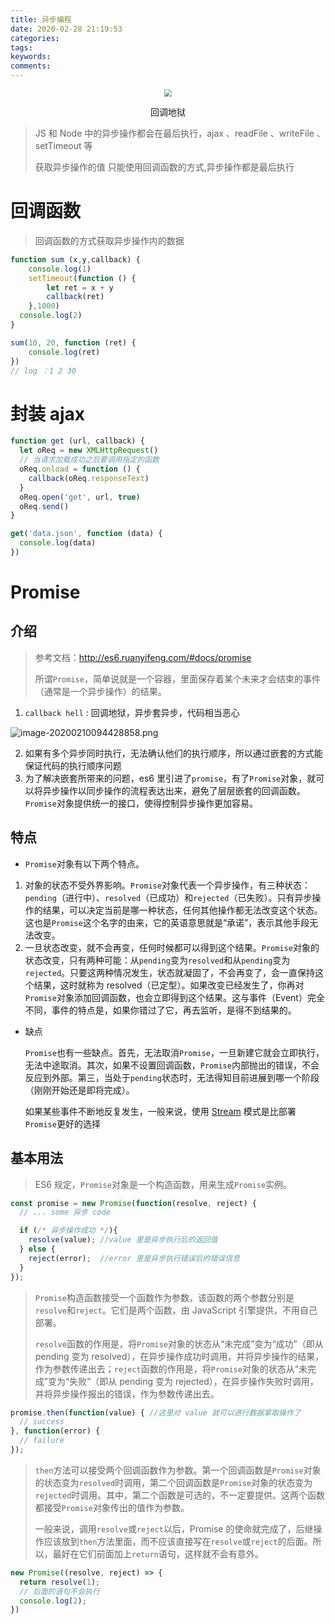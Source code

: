 ```yaml
---
title: 异步编程
date: 2020-02-28 21:19:53
categories:
tags:
keywords:
comments:
---
```


<center>
<img src="https://i.loli.net/2020/02/28/DmIhMPYWlKT5UyE.png
" style="zoom: 75%;"/>


回调地狱
</center>
<!-- more -->

> JS 和 Node 中的异步操作都会在最后执行，ajax 、readFile 、writeFile 、setTimeout 等
>
> 获取异步操作的值 只能使用回调函数的方式,异步操作都是最后执行

# 回调函数


> 回调函数的方式获取异步操作内的数据

```js
function sum (x,y,callback) {
	console.log(1)
	setTimeout(function () {
		let ret = x + y
		callback(ret)
	},1000)
  console.log(2)
}

sum(10, 20, function (ret) {
	console.log(ret)
})
// log ：1 2 30
```

# 封装 ajax 

```js
function get (url, callback) {
  let oReq = new XMLHttpRequest()
  // 当请求加载成功之后要调用指定的函数
  oReq.onload = function () {
    callback(oReq.responseText)
  }
  oReq.open('get', url, true)
  oReq.send()
}

get('data.json', function (data) {
  console.log(data)
})
```

# Promise

## 介绍

> 参考文档：http://es6.ruanyifeng.com/#docs/promise
>
> 所谓`Promise`，简单说就是一个容器，里面保存着某个未来才会结束的事件（通常是一个异步操作）的结果。

1. `callback hell` : 回调地狱，异步套异步，代码相当恶心

![image-20200210094428858.png](https://raw.githubusercontent.com/iamyujian/PicGo/master/img/image-20200210094428858.png)

2. 如果有多个异步同时执行，无法确认他们的执行顺序，所以通过嵌套的方式能保证代码的执行顺序问题
3. 为了解决嵌套所带来的问题，es6 里引进了`promise`，有了`Promise`对象，就可以将异步操作以同步操作的流程表达出来，避免了层层嵌套的回调函数。`Promise`对象提供统一的接口，使得控制异步操作更加容易。

## 特点

- `Promise`对象有以下两个特点。

1. 对象的状态不受外界影响。`Promise`对象代表一个异步操作，有三种状态：`pending`（进行中）、`resolved`（已成功）和`rejected`（已失败）。只有异步操作的结果，可以决定当前是哪一种状态，任何其他操作都无法改变这个状态。这也是`Promise`这个名字的由来，它的英语意思就是“承诺”，表示其他手段无法改变。
2. 一旦状态改变，就不会再变，任何时候都可以得到这个结果。`Promise`对象的状态改变，只有两种可能：从`pending`变为`resolved`和从`pending`变为`rejected`。只要这两种情况发生，状态就凝固了，不会再变了，会一直保持这个结果，这时就称为 resolved（已定型）。如果改变已经发生了，你再对`Promise`对象添加回调函数，也会立即得到这个结果。这与事件（Event）完全不同，事件的特点是，如果你错过了它，再去监听，是得不到结果的。

- 缺点

  `Promise`也有一些缺点。首先，无法取消`Promise`，一旦新建它就会立即执行，无法中途取消。其次，如果不设置回调函数，`Promise`内部抛出的错误，不会反应到外部。第三，当处于`pending`状态时，无法得知目前进展到哪一个阶段（刚刚开始还是即将完成）。

  如果某些事件不断地反复发生，一般来说，使用 [Stream](https://nodejs.org/api/stream.html) 模式是比部署`Promise`更好的选择

## 基本用法

> ES6 规定，`Promise`对象是一个构造函数，用来生成`Promise`实例。

```js
const promise = new Promise(function(resolve, reject) {
  // ... some 异步 code

  if (/* 异步操作成功 */){
    resolve(value);	//value 里是异步执行后的返回值
  } else {
    reject(error);	//error 里是异步执行错误后的错误信息
  }
});
```

> `Promise`构造函数接受一个函数作为参数，该函数的两个参数分别是`resolve`和`reject`。它们是两个函数，由 JavaScript 引擎提供，不用自己部署。
>
> `resolve`函数的作用是，将`Promise`对象的状态从“未完成”变为“成功”（即从 pending 变为 resolved），在异步操作成功时调用，并将异步操作的结果，作为参数传递出去；`reject`函数的作用是，将`Promise`对象的状态从“未完成”变为“失败”（即从 pending 变为 rejected），在异步操作失败时调用，并将异步操作报出的错误，作为参数传递出去。

```js
promise.then(function(value) { //这里对 value 就可以进行数据拿取操作了
  // success
}, function(error) {
  // failure
});
```

> `then`方法可以接受两个回调函数作为参数。第一个回调函数是`Promise`对象的状态变为`resolved`时调用，第二个回调函数是`Promise`对象的状态变为`rejected`时调用。其中，第二个函数是可选的，不一定要提供。这两个函数都接受`Promise`对象传出的值作为参数。
>
> 一般来说，调用`resolve`或`reject`以后，Promise 的使命就完成了，后继操作应该放到`then`方法里面，而不应该直接写在`resolve`或`reject`的后面。所以，最好在它们前面加上`return`语句，这样就不会有意外。

```js
new Promise((resolve, reject) => {
  return resolve(1);
  // 后面的语句不会执行
  console.log(2);
})
```



